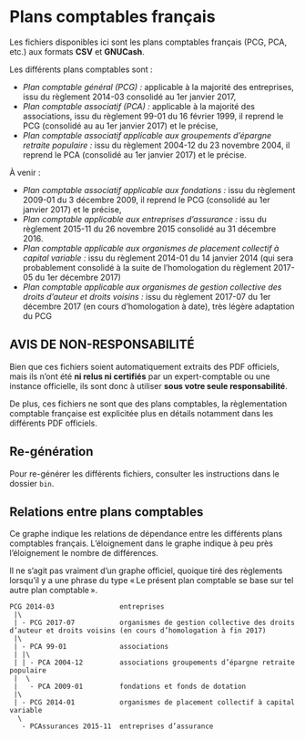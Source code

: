Plans comptables français
=========================

Les fichiers disponibles ici sont les plans comptables français (PCG, PCA, etc.) aux formats **CSV** et **GNUCash**.

Les différents plans comptables sont :

* _Plan comptable général (PCG) :_ applicable à la majorité des entreprises, issu du règlement 2014-03 consolidé au 1er janvier 2017,
* _Plan comptable associatif (PCA) :_ applicable à la majorité des associations, issu du règlement 99-01 du 16 février 1999, il reprend le PCG (consolidé au au 1er janvier 2017) et le précise,
* _Plan comptable associatif applicable aux groupements d’épargne retraite populaire :_ issu du règlement 2004-12 du 23 novembre 2004, il reprend le PCA (consolidé au 1er janvier 2017) et le précise.

À venir :

* _Plan comptable associatif applicable aux fondations :_ issu du règlement 2009-01 du 3 décembre 2009, il reprend le PCG (consolidé au 1er janvier 2017) et le précise,
* _Plan comptable applicable aux entreprises d’assurance :_ issu du règlement 2015-11 du 26 novembre 2015 consolidé au 31 décembre 2016.
* _Plan comptable applicable aux organismes de placement collectif à capital variable :_ issu du règlement 2014-01 du 14 janvier 2014 (qui sera probablement consolidé à la suite de l’homologation du règlement 2017-05 du 1er décembre 2017)
* _Plan comptable applicable aux organismes de gestion collective des droits d’auteur et droits voisins :_ issu du règlement 2017-07 du 1er décembre 2017 (en cours d’homologation à date), très légère adaptation du PCG

AVIS DE NON-RESPONSABILITÉ
--------------------------

Bien que ces fichiers soient automatiquement extraits des PDF officiels, mais ils n’ont été **ni relus ni certifiés** par un expert-comptable ou une instance officielle, ils sont donc à utiliser **sous votre seule responsabilité**.

De plus, ces fichiers ne sont que des plans comptables, la règlementation comptable française est explicitée plus en détails notamment dans les différents PDF officiels.

Re-génération
-------------

Pour re-générer les différents fichiers, consulter les instructions dans le dossier `bin`.

Relations entre plans comptables
--------------------------------

Ce graphe indique les relations de dépendance entre les différents plans comptables français. L’éloignement dans le graphe indique à peu près l’éloignement le nombre de différences.

Il ne s’agit pas vraiment d’un graphe officiel, quoique tiré des règlements lorsqu’il y a une phrase du type « Le présent plan comptable se base sur tel autre plan comptable ».

```
PCG 2014-03                entreprises
 |\
 | - PCG 2017-07           organismes de gestion collective des droits d’auteur et droits voisins (en cours d’homologation à fin 2017)
 |\
 | - PCA 99-01             associations
 | |\
 | | - PCA 2004-12         associations groupements d’épargne retraite populaire
 |  \
 |   - PCA 2009-01         fondations et fonds de dotation
 |\
 | - PCG 2014-01           organismes de placement collectif à capital variable
  \
   - PCAssurances 2015-11  entreprises d’assurance
```
